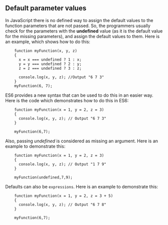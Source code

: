 ## Default parameter values

In JavaScript there is no defined way to assign the default values to the function parameters that are not passed. So, the programmers usually check for the parameters with the **undefined** value (as it is the default value for the missing parameters), and assign the default values to them. Here is an example, which shows how to do this:
```
    function myFunction(x, y, z)
    {
      x = x === undefined ? 1 : x;
      y = y === undefined ? 2 : y;
      z = z === undefined ? 3 : z;

      console.log(x, y, z); //Output "6 7 3"
    }
    myFunction(6, 7);
```

ES6 provides a new syntax that can be used to do this in an easier way. Here is the code which demonstrates how to do this in ES6:
```
    function myFunction(x = 1, y = 2, z = 3)
    {
      console.log(x, y, z); // Output "6 7 3"
    }

    myFunction(6,7);
```

Also, passing *undefined* is considered as missing an argument. Here is an example to demonstrate this:
```
    function myFunction(x = 1, y = 2, z = 3)
    {
      console.log(x, y, z); // Output "1 7 9"
    }

    myFunction(undefined,7,9);
```

Defaults can also be `expressions`. Here is an example to demonstrate this:
```
    function myFunction(x = 1, y = 2, z = 3 + 5)
    {
      console.log(x, y, z); // Output "6 7 8"
    }

    myFunction(6,7);
```
